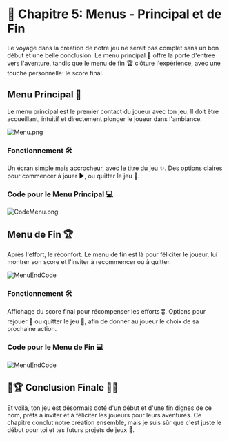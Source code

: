 # 🏁 Chapitre 5: Menus - Principal et de Fin
Le voyage dans la création de notre jeu ne serait pas complet sans un bon début et une belle conclusion. Le menu principal 🌟 offre la porte d'entrée vers l'aventure, tandis que le menu de fin 🏆 clôture l'expérience, avec une touche personnelle: le score final.

## Menu Principal 👾
Le menu principal est le premier contact du joueur avec ton jeu. Il doit être accueillant, intuitif et directement plonger le joueur dans l'ambiance.

![Menu.png](Images/Menu.png)

### Fonctionnement 🛠️
Un écran simple mais accrocheur, avec le titre du jeu ✨.
Des options claires pour commencer à jouer ▶️, ou quitter le jeu 🚪.

### Code pour le Menu Principal 💻

![CodeMenu.png](Images/CodeMenu.png)

## Menu de Fin 🏆
Après l'effort, le réconfort. Le menu de fin est là pour féliciter le joueur, lui montrer son score et l'inviter à recommencer ou à quitter.

![MenuEndCode](Images/MenuEndCode.png)

### Fonctionnement 🛠️
Affichage du score final pour récompenser les efforts 🎖️.
Options pour rejouer 🔄 ou quitter le jeu 🚪, afin de donner au joueur le choix de sa prochaine action.

### Code pour le Menu de Fin 💻

![MenuEndCode](Images/MenuEndCode.png)

## 🚀🏆 Conclusion Finale 🌌✨
Et voilà, ton jeu est désormais doté d'un début et d'une fin dignes de ce nom, prêts à inviter et à féliciter les joueurs pour leurs aventures. Ce chapitre conclut notre création ensemble, mais je suis sûr que c'est juste le début pour toi et tes futurs projets de jeux 🌠.
